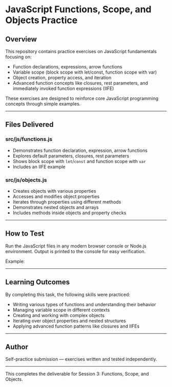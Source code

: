# JavaScript Functions, Scope, and Objects Practice

## Overview

This repository contains practice exercises on JavaScript fundamentals focusing on:

- Function declarations, expressions, arrow functions  
- Variable scope (block scope with let/const, function scope with var)  
- Object creation, property access, and iteration  
- Advanced function concepts like closures, rest parameters, and immediately invoked function expressions (IIFE)  

These exercises are designed to reinforce core JavaScript programming concepts through simple examples.

---

## Files Delivered

### src/js/functions.js

- Demonstrates function declaration, expression, arrow functions  
- Explores default parameters, closures, rest parameters  
- Shows block scope with `let`/`const` and function scope with `var`  
- Includes an IIFE example  

### src/js/objects.js

- Creates objects with various properties  
- Accesses and modifies object properties  
- Iterates through properties using different methods  
- Demonstrates nested objects and arrays  
- Includes methods inside objects and property checks  

---

## How to Test

Run the JavaScript files in any modern browser console or Node.js environment. Output is printed to the console for easy verification.

Example:


---

## Learning Outcomes

By completing this task, the following skills were practiced:

- Writing various types of functions and understanding their behavior  
- Managing variable scope in different contexts  
- Creating and working with complex objects  
- Iterating over object properties and nested structures  
- Applying advanced function patterns like closures and IIFEs  

---

## Author

Self-practice submission — exercises written and tested independently.

---

This completes the deliverable for Session 3: Functions, Scope, and Objects.
